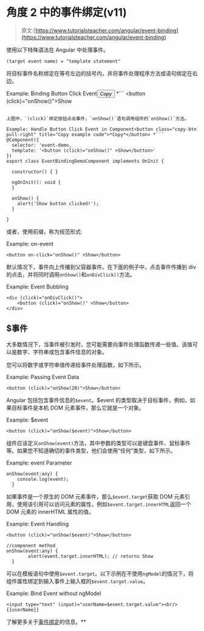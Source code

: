 # 角度 2 中的事件绑定(v11)

> 原文:[https://www.tutorialsteacher.com/angular/event-binding](https://www.tutorialsteacher.com/angular/event-binding)

使用以下特殊语法在 Angular 中处理事件。

```
(target event name) = "template statement"
```

将目标事件名称绑定在等号左边的括号内，并将事件处理程序方法或语句绑定在右边。

Example: Binding Button Click Event<button class="copy-btn pull-right" title="Copy example code">*Copy*</button> *```
<button (click)="onShow()">Show</button>
```

上图中，`(click)`绑定按钮点击事件，`onShow()`语句调用组件的`onShow()`方法。

Example: Handle Button Click Event in Component<button class="copy-btn pull-right" title="Copy example code">*Copy*</button> *```
@Component({
  selector: 'event-demo,
  template: '<button (click)="onShow()" >Show</button>'
})
export class EventBindingDemoComponent implements OnInit {

  constructor() { }

  ngOnInit(): void {
  }

  onShow() {
    alert('Show button clicked!');
  }

}
```

或者，使用前缀，称为规范形式:

Example: on-event

```
<button on-click="onShow()" >Show</button>
```

默认情况下，事件向上传播到父容器事件。在下面的例子中，点击事件传播到 div 的点击，并将同时调用`onShow()`和`onDivClick()`方法。

Example: Event Bubbling

```
<div (click)="onDivClick()">
    <button (click)="onShow()" >Show</button>
</div>
```

## $事件

大多数情况下，当事件被引发时，您可能需要向事件处理函数传递一些值。该值可以是数字、字符串或包含事件信息的对象。

您可以将数字或字符串值传递给事件处理函数，如下所示。

Example: Passing Event Data

```
<button (click)="onShow(20)">Show</button>
```

Angular 包括包含事件信息的`$event`。$event 的类型取决于目标事件，例如，如果目标事件是本机 DOM 元素事件，那么它就是一个对象。

Example: $event

```
<button (click)="onShow($event)">Show</button>
```

组件应该定义`onShow(event)`方法，其中参数的类型可以是键盘事件、鼠标事件等。如果您不知道确切的事件类型，他们会使用“任何”类型，如下所示。

Example: event Parameter

```
onShow(event:any) {
    console.log(event);
  }
```

如果事件是一个原生的 DOM 元素事件，那么`$event.target`获取 DOM 元素引用，使用该引用可以访问元素的属性，例如`$event.target.innerHTML`返回一个 DOM 元素的 innerHTML 属性的值。

Example: Event Handling

```
<button (click)="onShow($event)">Show</button>

//component method
onShow(event:any) {
        alert(event.target.innerHTML); // returns Show
  }
```

可以在模板语句中使用`$event.target`。以下示例在不使用`ngModel`的情况下，将组件属性绑定到输入事件上输入框的`$event.target.value`。

Example: Bind Event without ngModel

```
<input type="text" (input)="userName=$event.target.value"><br/>
{{userName}} 
```

了解更多关于[事件绑定](https://angular.io/guide/template-syntax#event-binding-event)的信息。**